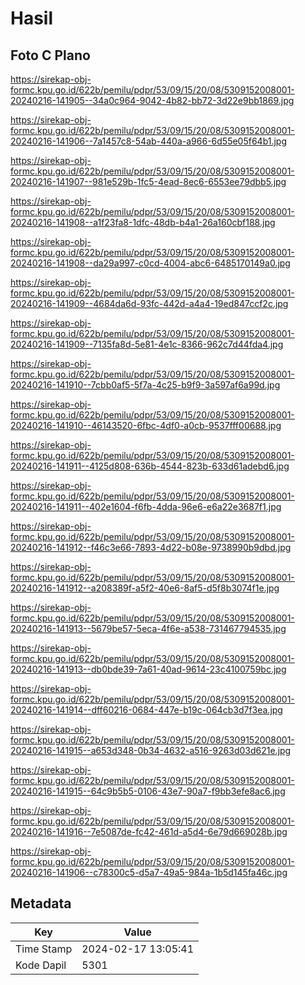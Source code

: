 # Hasil

## Foto C Plano

https://sirekap-obj-formc.kpu.go.id/622b/pemilu/pdpr/53/09/15/20/08/5309152008001-20240216-141905--34a0c964-9042-4b82-bb72-3d22e9bb1869.jpg

https://sirekap-obj-formc.kpu.go.id/622b/pemilu/pdpr/53/09/15/20/08/5309152008001-20240216-141906--7a1457c8-54ab-440a-a966-6d55e05f64b1.jpg

https://sirekap-obj-formc.kpu.go.id/622b/pemilu/pdpr/53/09/15/20/08/5309152008001-20240216-141907--981e529b-1fc5-4ead-8ec6-6553ee79dbb5.jpg

https://sirekap-obj-formc.kpu.go.id/622b/pemilu/pdpr/53/09/15/20/08/5309152008001-20240216-141908--a1f23fa8-1dfc-48db-b4a1-26a160cbf188.jpg

https://sirekap-obj-formc.kpu.go.id/622b/pemilu/pdpr/53/09/15/20/08/5309152008001-20240216-141908--da29a997-c0cd-4004-abc6-6485170149a0.jpg

https://sirekap-obj-formc.kpu.go.id/622b/pemilu/pdpr/53/09/15/20/08/5309152008001-20240216-141909--4684da6d-93fc-442d-a4a4-19ed847ccf2c.jpg

https://sirekap-obj-formc.kpu.go.id/622b/pemilu/pdpr/53/09/15/20/08/5309152008001-20240216-141909--7135fa8d-5e81-4e1c-8366-962c7d44fda4.jpg

https://sirekap-obj-formc.kpu.go.id/622b/pemilu/pdpr/53/09/15/20/08/5309152008001-20240216-141910--7cbb0af5-5f7a-4c25-b9f9-3a597af6a99d.jpg

https://sirekap-obj-formc.kpu.go.id/622b/pemilu/pdpr/53/09/15/20/08/5309152008001-20240216-141910--46143520-6fbc-4df0-a0cb-9537fff00688.jpg

https://sirekap-obj-formc.kpu.go.id/622b/pemilu/pdpr/53/09/15/20/08/5309152008001-20240216-141911--4125d808-636b-4544-823b-633d61adebd6.jpg

https://sirekap-obj-formc.kpu.go.id/622b/pemilu/pdpr/53/09/15/20/08/5309152008001-20240216-141911--402e1604-f6fb-4dda-96e6-e6a22e3687f1.jpg

https://sirekap-obj-formc.kpu.go.id/622b/pemilu/pdpr/53/09/15/20/08/5309152008001-20240216-141912--f46c3e66-7893-4d22-b08e-9738990b9dbd.jpg

https://sirekap-obj-formc.kpu.go.id/622b/pemilu/pdpr/53/09/15/20/08/5309152008001-20240216-141912--a208389f-a5f2-40e6-8af5-d5f8b3074f1e.jpg

https://sirekap-obj-formc.kpu.go.id/622b/pemilu/pdpr/53/09/15/20/08/5309152008001-20240216-141913--5679be57-5eca-4f6e-a538-731467794535.jpg

https://sirekap-obj-formc.kpu.go.id/622b/pemilu/pdpr/53/09/15/20/08/5309152008001-20240216-141913--db0bde39-7a61-40ad-9614-23c4100759bc.jpg

https://sirekap-obj-formc.kpu.go.id/622b/pemilu/pdpr/53/09/15/20/08/5309152008001-20240216-141914--dff60216-0684-447e-b19c-064cb3d7f3ea.jpg

https://sirekap-obj-formc.kpu.go.id/622b/pemilu/pdpr/53/09/15/20/08/5309152008001-20240216-141915--a653d348-0b34-4632-a516-9263d03d621e.jpg

https://sirekap-obj-formc.kpu.go.id/622b/pemilu/pdpr/53/09/15/20/08/5309152008001-20240216-141915--64c9b5b5-0106-43e7-90a7-f9bb3efe8ac6.jpg

https://sirekap-obj-formc.kpu.go.id/622b/pemilu/pdpr/53/09/15/20/08/5309152008001-20240216-141916--7e5087de-fc42-461d-a5d4-6e79d669028b.jpg

https://sirekap-obj-formc.kpu.go.id/622b/pemilu/pdpr/53/09/15/20/08/5309152008001-20240216-141906--c78300c5-d5a7-49a5-984a-1b5d145fa46c.jpg


## Metadata

| Key        | Value               |
| ---------- | ------------------- |
| Time Stamp | 2024-02-17 13:05:41 |
| Kode Dapil | 5301                |



